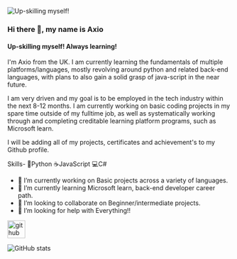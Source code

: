 ![Up-skilling myself! ](https://media.licdn.com/dms/image/D4E16AQH_QqXuyJa_Sw/profile-displaybackgroundimage-shrink_350_1400/0/1697525344695?e=1703116800&v=beta&t=ZIN8Tm6aWC4Q1G1OuK90kpwGtVKEqQWsq9X9V9xegns)

### Hi there 👋, my name is Axio
#### Up-skilling myself! Always learning!

I'm Axio from the UK.
I am currently learning the fundamentals of multiple platforms/languages, mostly revolving around python and related back-end languages, with plans to also gain a solid grasp of java-script in the near future.
 
I am very driven and my goal is to be employed in the tech industry within the next 8-12 months.
I am currently working on basic coding projects in my spare time outside of my fulltime job, as well as systematically working through and completing creditable learning platform programs, such as Microsoft learn.

I will be adding all of my projects, certificates and achievement's to my Github profile.

Skills- 
🐍Python
☕JavaScript
💻C#

- 🔭 I’m currently working on Basic projects across a variety of languages. 
- 🌱 I’m currently learning Microsoft learn, back-end developer career path. 
- 👯 I’m looking to collaborate on Beginner/intermediate projects. 
- 🤔 I’m looking for help with Everything!! 


[<img src='https://cdn.jsdelivr.net/npm/simple-icons@3.0.1/icons/github.svg' alt='github' height='40'>](https://github.com/Axiomancy)  

![GitHub stats](https://github-readme-stats.vercel.app/api?username=Axiomancy&show_icons=true)  










<!--
**Axiomancy/Axiomancy** is a ✨ _special_ ✨ repository because its `README.md` (this file) appears on your GitHub profile.

Here are some ideas to get you started:

- 🔭 I’m currently working on ...
- 🌱 I’m currently learning ...
- 👯 I’m looking to collaborate on ...
- 🤔 I’m looking for help with ...
- 💬 Ask me about ...
- 📫 How to reach me: ...
- 😄 Pronouns: ...
- ⚡ Fun fact: ...
-->
